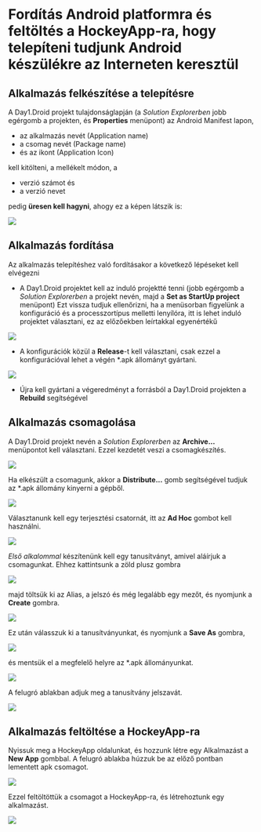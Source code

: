 # Fordítás Android platformra és feltöltés a HockeyApp-ra, hogy telepíteni tudjunk Android készülékre az Interneten keresztül

## Alkalmazás felkészítése a telepítésre

A Day1.Droid projekt tulajdonságlapján (a *Solution Explorerben* jobb egérgomb a projekten, és **Properties** menüpont) az Android Manifest lapon, 
- az alkalmazás nevét (Application name)
- a csomag nevét (Package name)
- és az ikont (Application Icon) 
 
 kell kitölteni, a mellékelt módon, a 
- verzió számot és 
- a verzió nevet 
  
pedig **üresen kell hagyni**, ahogy ez a képen látszik is:
 
![](images/android01.png?raw=true) 
 
## Alkalmazás fordítása
 
 Az alkalmazás telepítéshez való fordításakor a következő lépéseket kell elvégezni
 
- A Day1.Droid projektet kell az induló projektté tenni (jobb egérgomb a *Solution Explorerben* a projekt nevén, majd a **Set as StartUp project** menüpont) Ezt vissza tudjuk ellenőrizni, ha a menüsorban figyelünk a konfiguráció és a processzortípus melletti lenyílóra, itt is lehet induló projektet választani, ez az előzőekben leírtakkal egyenértékű

![](images/android02.png?raw=true) 

- A konfigurációk közül a **Release**-t kell választani, csak ezzel a konfigurációval lehet a végén *.apk állományt gyártani.

![](images/android03.png?raw=true) 

- Újra kell gyártani a végeredményt a forrásból a Day1.Droid projekten a **Rebuild** segítségével
  
## Alkalmazás csomagolása
A Day1.Droid projekt nevén a *Solution Explorerben* az **Archive...** menüpontot kell választani. Ezzel kezdetét veszi a csomagkészítés. 

![](images/android04.png?raw=true) 

Ha elkészült a csomagunk, akkor a **Distribute...** gomb segítségével tudjuk az *.apk állomány kinyerni a gépből.

![](images/android05.png?raw=true) 

Választanunk kell egy terjesztési csatornát, itt az **Ad Hoc** gombot kell használni.

![](images/android06.png?raw=true) 

*Első alkalommal* készítenünk kell egy tanusítványt, amivel aláírjuk a csomagunkat. Ehhez kattintsunk a zöld plusz gombra

![](images/android07.png?raw=true) 

majd töltsük ki az Alias, a jelszó és még legalább egy mezőt, és nyomjunk a **Create** gombra.

![](images/android08.png?raw=true) 

Ez után válasszuk ki a tanusítványunkat, és nyomjunk a **Save As** gombra, 

![](images/android09.png?raw=true) 

és mentsük el a megfelelő helyre az *.apk állományunkat. 

![](images/android10.png?raw=true) 

A felugró ablakban adjuk meg a tanusítvány jelszavát.

![](images/android11.png?raw=true) 

## Alkalmazás feltöltése a HockeyApp-ra
Nyissuk meg a HockeyApp oldalunkat, és hozzunk létre egy Alkalmazást a **New App** gombbal. A felugró ablakba húzzuk be az előző pontban lementett apk csomagot.

![](images/android12.png?raw=true) 

Ezzel feltöltöttük a csomagot a HockeyApp-ra, és létrehoztunk egy alkalmazást.

![](images/android13.png?raw=true) 
